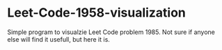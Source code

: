 # Leet-Code-1958-visualization
Simple program to visualzie Leet Code problem 1985. Not sure if anyone else will find it usefull, but here it is. 
